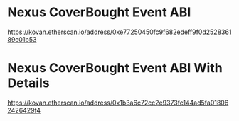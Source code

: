 # Nexus CoverBought Event ABI
https://kovan.etherscan.io/address/0xe77250450fc9f682edeff9f0d252836189c01b53

# Nexus CoverBought Event ABI With Details
https://kovan.etherscan.io/address/0x1b3a6c72cc2e9373fc144ad5fa018062426429f4
